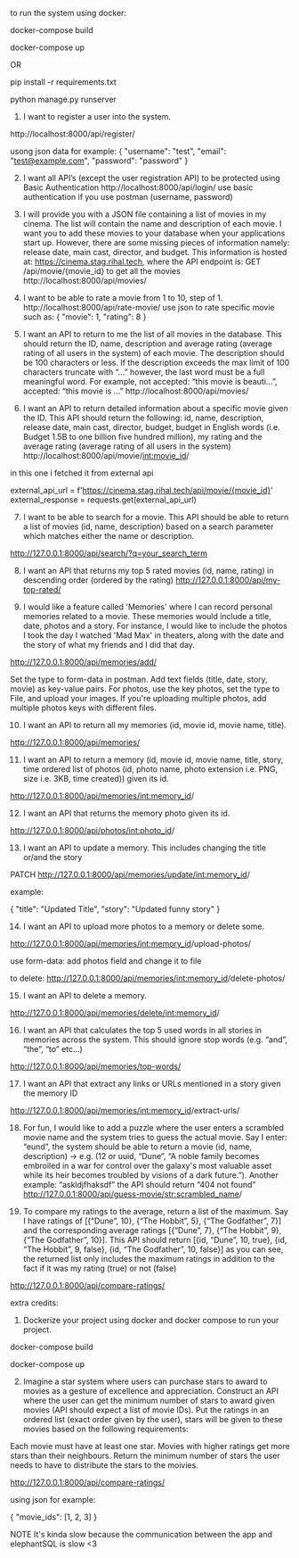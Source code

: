 to run the system using docker:

docker-compose build


docker-compose up


OR

pip install -r requirements.txt


python manage.py runserver

1. I want to register a user into the system.

http://localhost:8000/api/register/

usong json data for example:
{
  "username": "test",
  "email": "test@example.com",
  "password": "password"
}




2. I want all API’s (except the user registration API) to be protected using Basic Authentication
http://localhost:8000/api/login/
use basic authentication if you use postman (username, password)




3. I will provide you with a JSON file containing a list of movies in my cinema. The list will contain the name and description of each movie. I want you to add these movies to your database when your applications start up. However, there are some missing pieces of information namely: release date, main cast, director, and budget. This information is hosted at: https://cinema.stag.rihal.tech, where the API endpoint is: GET /api/movie/{movie_id}
to get all the movies
http://localhost:8000/api/movies/ 


4. I want to be able to rate a movie from 1 to 10, step of 1.
http://localhost:8000/api/rate-movie/ 
use json to rate specific movie such as:
{
  "movie": 1,
  "rating": 8
}


5. I want an API to return to me the list of all movies in the database. This should return the ID, name, description and average rating (average rating of all users in the system) of each movie. The description should be 100 characters or less. If the description exceeds the max limit of 100 characters truncate with “...” however, the last word must be a full meaningful word. For example, not accepted: “this movie is beauti...”, accepted: “this movie is ...”
http://localhost:8000/api/movies/



6. I want an API to return detailed information about a specific movie given the ID. This API should return the following: id, name, description, release date, main cast, director, budget, budget in English words (i.e. Budget 1.5B to one billion five hundred million), my rating and the average rating (average rating of all users in the system)
http://localhost:8000/api/movie/<int:movie_id>/

in this one i fetched it from external api 

external_api_url = f'https://cinema.stag.rihal.tech/api/movie/{movie_id}'
external_response = requests.get(external_api_url)



7. I want to be able to search for a movie. This API should be able to return a list of movies (id, name, description) based on a search parameter which matches either the name or description.

http://127.0.0.1:8000/api/search/?q=your_search_term


8. I want an API that returns my top 5 rated movies (id, name, rating) in descending order (ordered by the rating)
http://127.0.0.1:8000/api/my-top-rated/



9. I would like a feature called 'Memories' where I can record personal memories related to a movie. These memories would include a title, date, photos and a story. For instance, I would like to include the photos I took the day I watched 'Mad Max' in theaters, along with the date and the story of what my friends and I did that day.

http://127.0.0.1:8000/api/memories/add/

Set the type to form-data in postman.
Add text fields (title, date, story, movie) as key-value pairs.
For photos, use the key photos, set the type to File, and upload your images. If you're uploading multiple photos, add multiple photos keys with different files.


10. I want an API to return all my memories (id, movie id, movie name, title).

http://127.0.0.1:8000/api/memories/

11. I want an API to return a memory (id, movie id, movie name, title, story, time ordered list of photos (id, photo name, photo extension i.e. PNG, size i.e. 3KB, time created)) given its id.


http://127.0.0.1:8000/api/memories/<int:memory_id>/


12. I want an API that returns the memory photo given its id.

http://127.0.0.1:8000/api/photos/<int:photo_id>/


13. I want an API to update a memory. This includes changing the title or/and the story


PATCH http://127.0.0.1:8000/api/memories/update/<int:memory_id>/

example: 

{
  "title": "Updated Title",
  "story": "Updated funny story"
}


14. I want an API to upload more photos to a memory or delete some.

http://127.0.0.1:8000/api/memories/<int:memory_id>/upload-photos/

use form-data:
add photos field and change it to file

to delete:
http://127.0.0.1:8000/api/memories/<int:memory_id>/delete-photos/

15. I want an API to delete a memory.

http://127.0.0.1:8000/api/memories/delete/<int:memory_id>/


16. I want an API that calculates the top 5 used words in all stories in memories across the system. This should ignore stop words (e.g. “and”, “the”, “to” etc...)

http://127.0.0.1:8000/api/memories/top-words/


17. I want an API that extract any links or URLs mentioned in a story given the memory ID

http://127.0.0.1:8000/api/memories/<int:memory_id>/extract-urls/


18. For fun, I would like to add a puzzle where the user enters a scrambled movie name and the system tries to guess the actual movie. Say I enter: “eund”, the system should be able to return a movie (id, name, description) -> e.g. (12 or uuid, “Dune”, “A noble family becomes embroiled in a war for control over the galaxy's most valuable asset while its heir becomes troubled by visions of a dark future.”). Another example: “askldjfhaksdf” the API should return “404 not found”
http://127.0.0.1:8000/api/guess-movie/<str:scrambled_name>/



19. To compare my ratings to the average, return a list of the maximum. Say I have ratings of [{“Dune”, 10}, {“The Hobbit”, 5}, {“The Godfather”, 7}] and the corresponding average ratings [{“Dune”, 7}, {“The Hobbit”, 9}, {“The Godfather”, 10}]. This API should return [{id, “Dune”, 10, true}, {id, “The Hobbit”, 9, false}, {id, “The Godfather”, 10, false}] as you can see, the returned list only includes the maximum ratings in addition to the fact if it was my rating (true) or not (false)


http://127.0.0.1:8000/api/compare-ratings/




extra credits:


1. Dockerize your project using docker and docker compose to run your project.

docker-compose build


docker-compose up



2. Imagine a star system where users can purchase stars to award to movies as a gesture of excellence and appreciation. Construct an API where the user can get the minimum number of stars to award given movies (API should expect a list of movie IDs). Put the ratings in an ordered list (exact order given by the user), stars will be given to these movies based on the following requirements:

Each movie must have at least one star.
Movies with higher ratings get more stars than their neighbours.
Return the minimum number of stars the user needs to have to distribute the stars to the moivies.

http://127.0.0.1:8000/api/compare-ratings/

using json for example:

{
  "movie_ids": [1, 2, 3]
}


NOTE
It's kinda slow because the communication between the app and elephantSQL is slow <3
